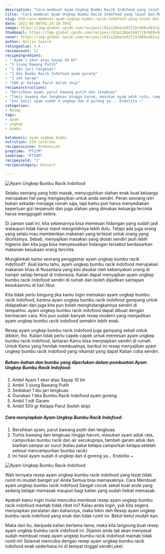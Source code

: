```yaml
---
description: "Cara membuat Ayam Ungkep Bumbu Racik Indofood yang lezat dan Mudah Dibuat"
title: "Cara membuat Ayam Ungkep Bumbu Racik Indofood yang lezat dan Mudah Dibuat"
slug: 659-cara-membuat-ayam-ungkep-bumbu-racik-indofood-yang-lezat-dan-mudah-dibuat
date: 2021-05-06T01:24:14.794Z
image: https://img-global.cpcdn.com/recipes/c81a12bbe2a93719/680x482cq70/ayam-ungkep-bumbu-racik-indofood-foto-resep-utama.jpg
thumbnail: https://img-global.cpcdn.com/recipes/c81a12bbe2a93719/680x482cq70/ayam-ungkep-bumbu-racik-indofood-foto-resep-utama.jpg
cover: https://img-global.cpcdn.com/recipes/c81a12bbe2a93719/680x482cq70/ayam-ungkep-bumbu-racik-indofood-foto-resep-utama.jpg
author: Hallie Castro
ratingvalue: 3.4
reviewcount: 11
recipeingredient:
- " Ayam 1 ekor atau Sayap 10 bh"
- "3 siung Bawang Putih"
- "1 ibu jari lengkuas"
- "1 bks Bumbu Racik Indofood ayam goreng"
- "1 sdt Garam"
- "500 gr Kelapa Parut boleh skip"
recipeinstructions:
- "Bersihkan ayam, parut bawang putih dan lengkuas"
- "Tumis bawang dan lengkuas hingga harum, masukan ayam aduk rata, campurkan bumbu racik dan air secukupnya, tambah garam aduk dan biarkan sampai air surut (kalau pakai kelapa campurkan kelapa setelah selesai mencampurkan bumbu racik)"
- "Ini hasil ayam sudah d ungkep dan d goreng ya... Endolita ~"
categories:
- Resep
tags:
- ayam
- ungkep
- bumbu

katakunci: ayam ungkep bumbu 
nutrition: 219 calories
recipecuisine: Indonesian
preptime: "PT27M"
cooktime: "PT34M"
recipeyield: "1"
recipecategory: Dessert

---
```



![Ayam Ungkep Bumbu Racik Indofood](https://img-global.cpcdn.com/recipes/c81a12bbe2a93719/680x482cq70/ayam-ungkep-bumbu-racik-indofood-foto-resep-utama.jpg)

Selaku seorang yang hobi masak, menyuguhkan olahan enak buat keluarga merupakan hal yang mengasyikan untuk anda sendiri. Peran seorang istri bukan sekadar menjaga rumah saja, tapi kamu pun harus menyediakan keperluan gizi terpenuhi dan juga olahan yang dimakan keluarga tercinta harus menggugah selera.

Di zaman  saat ini, kita sebenarnya bisa memesan hidangan yang sudah jadi walaupun tidak harus repot mengolahnya lebih dulu. Tetapi ada juga orang yang selalu mau memberikan makanan yang terlezat untuk orang yang dicintainya. Sebab, menyajikan masakan yang diolah sendiri jauh lebih higienis dan kita juga bisa menyesuaikan hidangan tersebut berdasarkan makanan kesukaan orang tercinta. 



Mungkinkah kamu seorang penggemar ayam ungkep bumbu racik indofood?. Asal kamu tahu, ayam ungkep bumbu racik indofood merupakan makanan khas di Nusantara yang kini disukai oleh kebanyakan orang di hampir setiap tempat di Indonesia. Kalian dapat menyajikan ayam ungkep bumbu racik indofood sendiri di rumah dan boleh dijadikan santapan kesukaanmu di hari libur.

Kita tidak perlu bingung jika kamu ingin memakan ayam ungkep bumbu racik indofood, karena ayam ungkep bumbu racik indofood gampang untuk didapatkan dan juga kita pun boleh menghidangkannya sendiri di tempatmu. ayam ungkep bumbu racik indofood dapat dibuat dengan bermacam cara. Kini pun sudah banyak resep modern yang menjadikan ayam ungkep bumbu racik indofood semakin lebih enak.

Resep ayam ungkep bumbu racik indofood juga gampang sekali untuk dibikin, lho. Kalian tidak perlu capek-capek untuk memesan ayam ungkep bumbu racik indofood, lantaran Kamu bisa menyiapkan sendiri di rumah. Untuk Kamu yang hendak membuatnya, berikut ini resep menyajikan ayam ungkep bumbu racik indofood yang nikamat yang dapat Kalian coba sendiri.

<!--inarticleads1-->

##### Bahan-bahan dan bumbu yang diperlukan dalam pembuatan Ayam Ungkep Bumbu Racik Indofood:

1. Ambil  Ayam 1 ekor atau Sayap 10 bh
1. Ambil 3 siung Bawang Putih
1. Sediakan 1 ibu jari lengkuas
1. Gunakan 1 bks Bumbu Racik Indofood ayam goreng
1. Ambil 1 sdt Garam
1. Ambil 500 gr Kelapa Parut (boleh skip)




<!--inarticleads2-->

##### Cara menyiapkan Ayam Ungkep Bumbu Racik Indofood:

1. Bersihkan ayam, parut bawang putih dan lengkuas
1. Tumis bawang dan lengkuas hingga harum, masukan ayam aduk rata, campurkan bumbu racik dan air secukupnya, tambah garam aduk dan biarkan sampai air surut (kalau pakai kelapa campurkan kelapa setelah selesai mencampurkan bumbu racik)
1. Ini hasil ayam sudah d ungkep dan d goreng ya... Endolita ~
<img src="https://img-global.cpcdn.com/steps/ce7c1ade3ceac3eb/160x128cq70/ayam-ungkep-bumbu-racik-indofood-langkah-memasak-3-foto.jpg" alt="Ayam Ungkep Bumbu Racik Indofood">



Wah ternyata resep ayam ungkep bumbu racik indofood yang lezat tidak rumit ini mudah banget ya! Anda Semua bisa memasaknya. Cara Membuat ayam ungkep bumbu racik indofood Sangat cocok sekali buat anda yang sedang belajar memasak maupun bagi kalian yang sudah hebat memasak.

Apakah kamu ingin mulai mencoba membuat resep ayam ungkep bumbu racik indofood mantab tidak ribet ini? Kalau anda ingin, yuk kita segera menyiapkan peralatan dan bahannya, maka bikin deh Resep ayam ungkep bumbu racik indofood yang enak dan tidak rumit ini. Betul-betul mudah kan. 

Maka dari itu, daripada kalian berlama-lama, maka kita langsung buat resep ayam ungkep bumbu racik indofood ini. Dijamin anda tak akan menyesal sudah membuat resep ayam ungkep bumbu racik indofood mantab tidak rumit ini! Selamat mencoba dengan resep ayam ungkep bumbu racik indofood enak sederhana ini di tempat tinggal sendiri,oke!.

